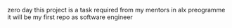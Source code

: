 zero day 
this project is a task required from my mentors in alx preogramme 
it will be my first repo as software engineer 
